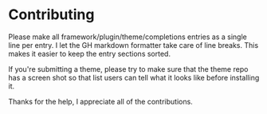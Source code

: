 # Contributing

Please make all framework/plugin/theme/completions entries as a single line per entry. I let the GH markdown formatter take care of line breaks. This makes it easier to keep the entry sections sorted.

If you're submitting a theme, please try to make sure that the theme repo has a screen shot so that list users can tell what it looks like before installing it.

Thanks for the help, I appreciate all of the contributions.
